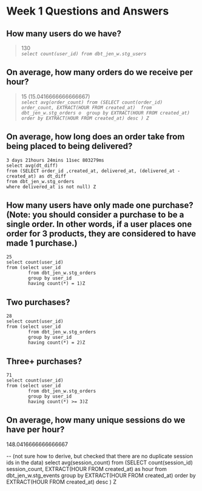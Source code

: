 # Week 1 Questions and Answers

## How many users do we have?
> 130 <br>
*`select count(user_id) from dbt_jen_w.stg_users`*

## On average, how many orders do we receive per hour?
> 15 (15.0416666666666667)  <br>
*`select avg(order_count)
	from (SELECT count(order_id) order_count, EXTRACT(HOUR FROM created_at) 
	from dbt_jen_w.stg_orders o 
	group by EXTRACT(HOUR FROM created_at)
	order by EXTRACT(HOUR FROM created_at) desc ) Z`*

## On average, how long does an order take from being placed to being delivered?
	3 days 21hours 24mins 11sec 803279ms
	select avg(dt_diff)
	from (SELECT order_id ,created_at, delivered_at, (delivered_at - created_at) as dt_diff
	from dbt_jen_w.stg_orders
	where delivered_at is not null) Z


## How many users have only made one purchase? (Note: you should consider a purchase to be a single order. In other words, if a user places one order for 3 products, they are considered to have made 1 purchase.)
	25
	select count(user_id)
	from (select user_id
			from dbt_jen_w.stg_orders
			group by user_id
			having count(*) = 1)Z

## Two purchases? 
	28
	select count(user_id)
	from (select user_id
			from dbt_jen_w.stg_orders
			group by user_id
			having count(*) = 2)Z

## Three+ purchases?
	71
	select count(user_id)
	from (select user_id
			from dbt_jen_w.stg_orders
			group by user_id
			having count(*) >= 3)Z

## On average, how many unique sessions do we have per hour?
148.0416666666666667

-- (not sure how to derive, but checked that there are no duplicate session ids in the data)
select avg(session_count)
	from (SELECT count(session_id) session_count, EXTRACT(HOUR FROM created_at) as hour
	from dbt_jen_w.stg_events 
	group by EXTRACT(HOUR FROM created_at)
	order by EXTRACT(HOUR FROM created_at) desc ) Z